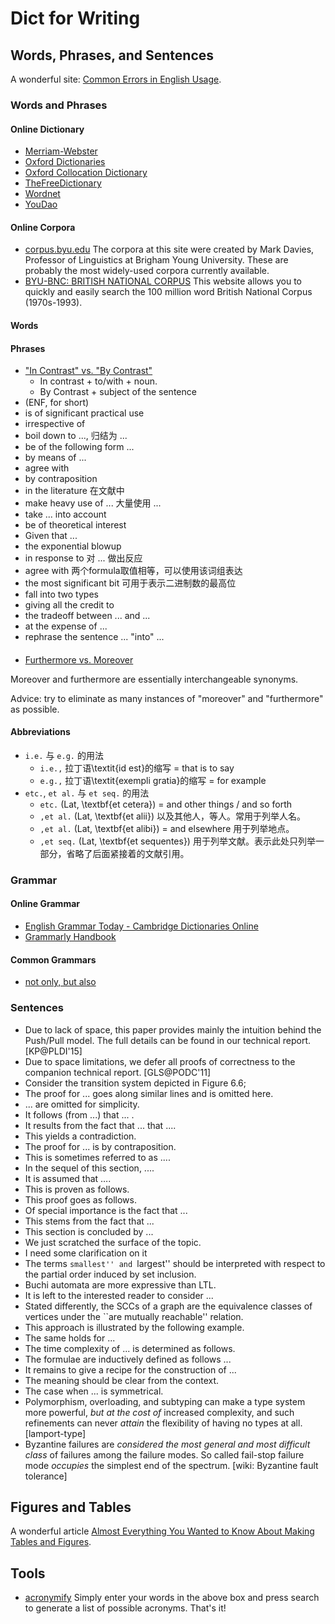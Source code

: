 # Dict for Writing

## Words, Phrases, and Sentences
A wonderful site: [Common Errors in English Usage](http://public.wsu.edu/~brians/errors/errors.html#i).

### Words and Phrases

#### Online Dictionary
- [Merriam-Webster](http://www.merriam-webster.com/)
- [Oxford Dictionaries](http://www.oxforddictionaries.com/)
- [Oxford Collocation Dictionary](http://oxforddictionary.so8848.com/)
- [TheFreeDictionary](http://www.thefreedictionary.com/)
- [Wordnet](http://wordnet-online.freedicts.com/)
- [YouDao](http://dict.youdao.com/)

#### Online Corpora
- [corpus.byu.edu](http://corpus.byu.edu/)
  The corpora at this site were created by Mark Davies, Professor of Linguistics at Brigham Young University. These are probably the most widely-used corpora currently available.
- [BYU-BNC: BRITISH NATIONAL CORPUS](http://corpus.byu.edu/bnc/)
  This website allows you to quickly and easily search the 100 million word British National Corpus (1970s-1993).

#### Words

#### Phrases
- ["In Contrast" vs. "By Contrast"](http://english.stackexchange.com/q/7642)
  - In contrast + to/with + noun. 
  - By Contrast + subject of the sentence
- (ENF, for short)
- is of significant practical use
- irrespective of
- boil down to ..., 归结为 ...
- be of the following form ...
- by means of ...
- agree with
- by contraposition
- in the literature 在文献中
- make heavy use of ... 大量使用 ...
- take ... into account
- be of theoretical interest
- Given that ...
- the exponential blowup
- in response to 对 ... 做出反应
- agree with 两个formula取值相等，可以使用该词组表达
- the most significant bit 可用于表示二进制数的最高位
- fall into two types
- giving all the credit to 
- the tradeoff between ... and ...
- at the expense of ...
- rephrase the sentence ... "into" ... 

####
- [Furthermore vs. Moreover](http://ell.stackexchange.com/a/3148)

Moreover and furthermore are essentially interchangeable synonyms. 

Advice: try to eliminate as many instances of "moreover" and "furthermore" as possible.

#### Abbreviations
- `i.e.` 与 `e.g.` 的用法 
  - `i.e.,`  拉丁语\textit{id est}的缩写 = that is to say 
  - `e.g.,`  拉丁语\textit{exempli gratia}的缩写 = for example 
- `etc.`, `et al.` 与 `et seq.` 的用法 
  - `etc.`     (Lat, \textbf{et cetera}) = and other things / and so forth 
  - `,et al.`  (Lat, \textbf{et alii}) 以及其他人，等人。常用于列举人名。 
  - `,et al.`  (Lat, \textbf{et alibi}) = and elsewhere 用于列举地点。 
  - `,et seq.` (Lat, \textbf{et sequentes}) 用于列举文献。表示此处只列举一部分，省略了后面紧接着的文献引用。 

### Grammar

#### Online Grammar
- [English Grammar Today - Cambridge Dictionaries Online](http://dictionary.cambridge.org/grammar/british-grammar/)
- [Grammarly Handbook](http://www.grammarly.com/handbook/)

#### Common Grammars

- [not only, but also](http://dictionary.cambridge.org/grammar/british-grammar/not-only-but-also?q=Not+only+%E2%80%A6+but+also)

### Sentences

- Due to lack of space, this paper provides mainly the intuition behind the Push/Pull model. 
  The full details can be found in our technical report. [KP@PLDI'15]
- Due to space limitations, we defer all proofs of correctness to the companion technical report. [GLS@PODC'11]
- Consider the transition system depicted in Figure 6.6; 
- The proof for ... goes along similar lines and is omitted here. 
- ... are omitted for simplicity. 
- It follows (from ...) that ... . 
- It results from the fact that ... that .... 
- This yields a contradiction. 
- The proof for ... is by contraposition. 
- This is sometimes referred to as .... 
- In the sequel of this section, .... 
- It is assumed that $\dots$. 
- This is proven as follows. 
- This proof goes as follows. 
- Of special importance is the fact that ...
- This stems from the fact that ...
- This section is concluded by ...
- We just scratched the surface of the topic. 
- I need some clarification on it 
- The terms ``smallest'' and ``largest'' should be interpreted with respect to the partial order induced by set inclusion.
- Buchi automata are more expressive than LTL. 
- It is left to the interested reader to consider ...
- Stated differently, the SCCs of a graph are the equivalence classes of vertices under the ``are mutually reachable'' relation. 
- This approach is illustrated by the following example. 
- The same holds for ... 
- The time complexity of ... is determined as follows. 
- The formulae are inductively defined as follows ... 
- It remains to give a recipe for the construction of ... 
- The meaning should be clear from the context. 
- The case when ... is symmetrical.
- Polymorphism, overloading, and subtyping can make a type system more powerful, *but at the cost of* increased complexity, and such refinements
  can never *attain* the flexibility of having no types at all. [lamport-type]
- Byzantine failures are *considered the most general and most difficult class* of failures among the failure modes. 
  So called fail-stop failure mode *occupies* the simplest end of the spectrum. [wiki: Byzantine fault tolerance]

## Figures and Tables

A wonderful article [Almost Everything You Wanted to Know About Making Tables and Figures](http://abacus.bates.edu/~ganderso/biology/resources/writing/HTWtablefigs.html#topofpage).

## Tools

- [acronymify](http://acronymify.com/)
  Simply enter your words in the above box and press search to generate a list of possible acronyms. That's it!
